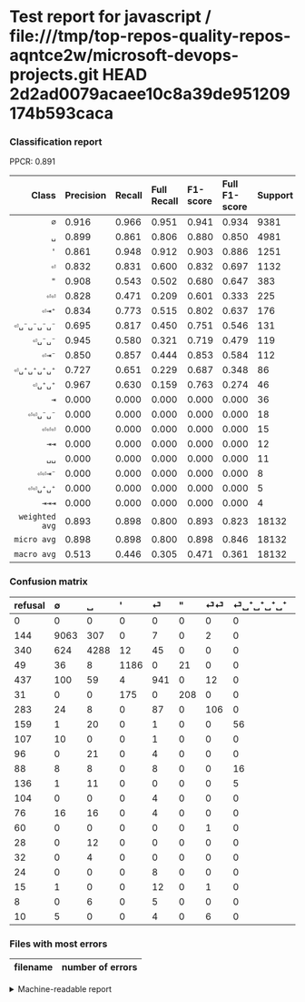# Test report for javascript / file:///tmp/top-repos-quality-repos-aqntce2w/microsoft-devops-projects.git HEAD 2d2ad0079acaee10c8a39de951209174b593caca

### Classification report

PPCR: 0.891

| Class | Precision | Recall | Full Recall | F1-score | Full F1-score | Support | Full Support | PPCR |
|------:|:----------|:-------|:------------|:---------|:---------|:--------|:-------------|:-----|
| `∅` | 0.916| 0.966| 0.951| 0.941| 0.934| 9381| 9525| 0.985 |
| `␣` | 0.899| 0.861| 0.806| 0.880| 0.850| 4981| 5321| 0.936 |
| `'` | 0.861| 0.948| 0.912| 0.903| 0.886| 1251| 1300| 0.962 |
| `⏎` | 0.832| 0.831| 0.600| 0.832| 0.697| 1132| 1569| 0.721 |
| `"` | 0.908| 0.543| 0.502| 0.680| 0.647| 383| 414| 0.925 |
| `⏎⏎` | 0.828| 0.471| 0.209| 0.601| 0.333| 225| 508| 0.443 |
| `⏎⇥⁺` | 0.834| 0.773| 0.515| 0.802| 0.637| 176| 264| 0.667 |
| `⏎␣⁻␣⁻␣⁻␣⁻` | 0.695| 0.817| 0.450| 0.751| 0.546| 131| 238| 0.550 |
| `⏎␣⁻␣⁻` | 0.945| 0.580| 0.321| 0.719| 0.479| 119| 215| 0.553 |
| `⏎⇥⁻` | 0.850| 0.857| 0.444| 0.853| 0.584| 112| 216| 0.519 |
| `⏎␣⁺␣⁺␣⁺␣⁺` | 0.727| 0.651| 0.229| 0.687| 0.348| 86| 245| 0.351 |
| `⏎␣⁺␣⁺` | 0.967| 0.630| 0.159| 0.763| 0.274| 46| 182| 0.253 |
| `⇥` | 0.000| 0.000| 0.000| 0.000| 0.000| 36| 112| 0.321 |
| `⏎⏎␣⁻␣⁻` | 0.000| 0.000| 0.000| 0.000| 0.000| 18| 33| 0.545 |
| `⏎⏎⏎` | 0.000| 0.000| 0.000| 0.000| 0.000| 15| 25| 0.600 |
| `⇥⇥` | 0.000| 0.000| 0.000| 0.000| 0.000| 12| 40| 0.300 |
| `␣␣` | 0.000| 0.000| 0.000| 0.000| 0.000| 11| 19| 0.579 |
| `⏎⏎⇥⁻` | 0.000| 0.000| 0.000| 0.000| 0.000| 8| 32| 0.250 |
| `⏎⏎␣⁺␣⁺` | 0.000| 0.000| 0.000| 0.000| 0.000| 5| 65| 0.077 |
| `⇥⇥⇥` | 0.000| 0.000| 0.000| 0.000| 0.000| 4| 36| 0.111 |
| `weighted avg` | 0.893| 0.898| 0.800| 0.893| 0.823| 18132| 20359| 0.891 |
| `micro avg` | 0.898| 0.898| 0.800| 0.898| 0.846| 18132| 20359| 0.891 |
| `macro avg` | 0.513| 0.446| 0.305| 0.471| 0.361| 18132| 20359| 0.891 |

### Confusion matrix

|refusal|  ∅| ␣| '| ⏎| "| ⏎⏎| ⏎␣⁺␣⁺␣⁺␣⁺| ⏎␣⁻␣⁻␣⁻␣⁻| ⏎␣⁻␣⁻| ⏎⇥⁺| ⏎␣⁺␣⁺| ⏎⇥⁻| ⇥| ⏎⏎␣⁺␣⁺| ⇥⇥| ⇥⇥⇥| ⏎⏎⇥⁻| ⏎⏎␣⁻␣⁻| ␣␣| ⏎⏎⏎| 
|:---|:---|:---|:---|:---|:---|:---|:---|:---|:---|:---|:---|:---|:---|:---|:---|:---|:---|:---|:---|:---|
|0 |0 |0 |0 |0 |0 |0 |0 |0 |0 |0 |0 |0 |0 |0 |0 |0 |0 |0 |0 |0 |
|144 |9063 |307 |0 |7 |0 |2 |0 |2 |0 |0 |0 |0 |0 |0 |0 |0 |0 |0 |0 |0 |
|340 |624 |4288 |12 |45 |0 |0 |0 |0 |0 |12 |0 |0 |0 |0 |0 |0 |0 |0 |0 |0 |
|49 |36 |8 |1186 |0 |21 |0 |0 |0 |0 |0 |0 |0 |0 |0 |0 |0 |0 |0 |0 |0 |
|437 |100 |59 |4 |941 |0 |12 |0 |4 |0 |4 |0 |8 |0 |0 |0 |0 |0 |0 |0 |0 |
|31 |0 |0 |175 |0 |208 |0 |0 |0 |0 |0 |0 |0 |0 |0 |0 |0 |0 |0 |0 |0 |
|283 |24 |8 |0 |87 |0 |106 |0 |0 |0 |0 |0 |0 |0 |0 |0 |0 |0 |0 |0 |0 |
|159 |1 |20 |0 |1 |0 |0 |56 |0 |0 |7 |1 |0 |0 |0 |0 |0 |0 |0 |0 |0 |
|107 |10 |0 |0 |1 |0 |0 |0 |107 |4 |0 |0 |9 |0 |0 |0 |0 |0 |0 |0 |0 |
|96 |0 |21 |0 |4 |0 |0 |0 |25 |69 |0 |0 |0 |0 |0 |0 |0 |0 |0 |0 |0 |
|88 |8 |8 |0 |8 |0 |0 |16 |0 |0 |136 |0 |0 |0 |0 |0 |0 |0 |0 |0 |0 |
|136 |1 |11 |0 |0 |0 |0 |5 |0 |0 |0 |29 |0 |0 |0 |0 |0 |0 |0 |0 |0 |
|104 |0 |0 |0 |4 |0 |0 |0 |12 |0 |0 |0 |96 |0 |0 |0 |0 |0 |0 |0 |0 |
|76 |16 |16 |0 |4 |0 |0 |0 |0 |0 |0 |0 |0 |0 |0 |0 |0 |0 |0 |0 |0 |
|60 |0 |0 |0 |0 |0 |1 |0 |0 |0 |4 |0 |0 |0 |0 |0 |0 |0 |0 |0 |0 |
|28 |0 |12 |0 |0 |0 |0 |0 |0 |0 |0 |0 |0 |0 |0 |0 |0 |0 |0 |0 |0 |
|32 |0 |4 |0 |0 |0 |0 |0 |0 |0 |0 |0 |0 |0 |0 |0 |0 |0 |0 |0 |0 |
|24 |0 |0 |0 |8 |0 |0 |0 |0 |0 |0 |0 |0 |0 |0 |0 |0 |0 |0 |0 |0 |
|15 |1 |0 |0 |12 |0 |1 |0 |4 |0 |0 |0 |0 |0 |0 |0 |0 |0 |0 |0 |0 |
|8 |0 |6 |0 |5 |0 |0 |0 |0 |0 |0 |0 |0 |0 |0 |0 |0 |0 |0 |0 |0 |
|10 |5 |0 |0 |4 |0 |6 |0 |0 |0 |0 |0 |0 |0 |0 |0 |0 |0 |0 |0 |0 |

### Files with most errors

| filename | number of errors|
|:----:|:-----|

<details>
    <summary>Machine-readable report</summary>
```json
{
  "cl_report": {"\"": {"f1-score": 0.6797385620915034, "precision": 0.9082969432314411, "recall": 0.5430809399477807, "support": 383}, "\u0027": {"f1-score": 0.9025875190258752, "precision": 0.8612926652142339, "recall": 0.9480415667466027, "support": 1251}, "macro avg": {"f1-score": 0.47052200065847016, "precision": 0.5131693404026768, "recall": 0.44642861187937566, "support": 18132}, "micro avg": {"f1-score": 0.8981358923450253, "precision": 0.8981358923450253, "recall": 0.8981358923450253, "support": 18132}, "weighted avg": {"f1-score": 0.8927127389998284, "precision": 0.8925111376255376, "recall": 0.8981358923450253, "support": 18132}, "\u21e5": {"f1-score": 0.0, "precision": 0.0, "recall": 0.0, "support": 36}, "\u21e5\u21e5": {"f1-score": 0.0, "precision": 0.0, "recall": 0.0, "support": 12}, "\u21e5\u21e5\u21e5": {"f1-score": 0.0, "precision": 0.0, "recall": 0.0, "support": 4}, "\u2205": {"f1-score": 0.9406331084587443, "precision": 0.9164728486196785, "recall": 0.9661016949152542, "support": 9381}, "\u23ce": {"f1-score": 0.831639416703491, "precision": 0.8320070733863837, "recall": 0.8312720848056537, "support": 1132}, "\u23ce\u21e5\u207a": {"f1-score": 0.8023598820058997, "precision": 0.8343558282208589, "recall": 0.7727272727272727, "support": 176}, "\u23ce\u21e5\u207b": {"f1-score": 0.8533333333333332, "precision": 0.8495575221238938, "recall": 0.8571428571428571, "support": 112}, "\u23ce\u23ce": {"f1-score": 0.6005665722379604, "precision": 0.828125, "recall": 0.4711111111111111, "support": 225}, "\u23ce\u23ce\u21e5\u207b": {"f1-score": 0.0, "precision": 0.0, "recall": 0.0, "support": 8}, "\u23ce\u23ce\u23ce": {"f1-score": 0.0, "precision": 0.0, "recall": 0.0, "support": 15}, "\u23ce\u23ce\u2423\u207a\u2423\u207a": {"f1-score": 0.0, "precision": 0.0, "recall": 0.0, "support": 5}, "\u23ce\u23ce\u2423\u207b\u2423\u207b": {"f1-score": 0.0, "precision": 0.0, "recall": 0.0, "support": 18}, "\u23ce\u2423\u207a\u2423\u207a": {"f1-score": 0.763157894736842, "precision": 0.9666666666666667, "recall": 0.6304347826086957, "support": 46}, "\u23ce\u2423\u207a\u2423\u207a\u2423\u207a\u2423\u207a": {"f1-score": 0.6871165644171779, "precision": 0.7272727272727273, "recall": 0.6511627906976745, "support": 86}, "\u23ce\u2423\u207b\u2423\u207b": {"f1-score": 0.7187500000000001, "precision": 0.9452054794520548, "recall": 0.5798319327731093, "support": 119}, "\u23ce\u2423\u207b\u2423\u207b\u2423\u207b\u2423\u207b": {"f1-score": 0.750877192982456, "precision": 0.6948051948051948, "recall": 0.816793893129771, "support": 131}, "\u2423": {"f1-score": 0.8796799671761206, "precision": 0.8993288590604027, "recall": 0.8608713109817305, "support": 4981}, "\u2423\u2423": {"f1-score": 0.0, "precision": 0.0, "recall": 0.0, "support": 11}},
  "cl_report_full": {"\"": {"f1-score": 0.6469673405909798, "precision": 0.9082969432314411, "recall": 0.5024154589371981, "support": 414}, "\u0027": {"f1-score": 0.886066492342174, "precision": 0.8612926652142339, "recall": 0.9123076923076923, "support": 1300}, "macro avg": {"f1-score": 0.36070900068441947, "precision": 0.5131693404026768, "recall": 0.30492536817941157, "support": 20359}, "micro avg": {"f1-score": 0.8461718323763997, "precision": 0.8981358923450253, "recall": 0.7998919396826956, "support": 20359}, "weighted avg": {"f1-score": 0.8232726125735242, "precision": 0.8774019877681833, "recall": 0.7998919396826956, "support": 20359}, "\u21e5": {"f1-score": 0.0, "precision": 0.0, "recall": 0.0, "support": 112}, "\u21e5\u21e5": {"f1-score": 0.0, "precision": 0.0, "recall": 0.0, "support": 40}, "\u21e5\u21e5\u21e5": {"f1-score": 0.0, "precision": 0.0, "recall": 0.0, "support": 36}, "\u2205": {"f1-score": 0.9336561244462759, "precision": 0.9164728486196785, "recall": 0.951496062992126, "support": 9525}, "\u23ce": {"f1-score": 0.697037037037037, "precision": 0.8320070733863837, "recall": 0.5997450605481198, "support": 1569}, "\u23ce\u21e5\u207a": {"f1-score": 0.6370023419203746, "precision": 0.8343558282208589, "recall": 0.5151515151515151, "support": 264}, "\u23ce\u21e5\u207b": {"f1-score": 0.5835866261398176, "precision": 0.8495575221238938, "recall": 0.4444444444444444, "support": 216}, "\u23ce\u23ce": {"f1-score": 0.33333333333333326, "precision": 0.828125, "recall": 0.20866141732283464, "support": 508}, "\u23ce\u23ce\u21e5\u207b": {"f1-score": 0.0, "precision": 0.0, "recall": 0.0, "support": 32}, "\u23ce\u23ce\u23ce": {"f1-score": 0.0, "precision": 0.0, "recall": 0.0, "support": 25}, "\u23ce\u23ce\u2423\u207a\u2423\u207a": {"f1-score": 0.0, "precision": 0.0, "recall": 0.0, "support": 65}, "\u23ce\u23ce\u2423\u207b\u2423\u207b": {"f1-score": 0.0, "precision": 0.0, "recall": 0.0, "support": 33}, "\u23ce\u2423\u207a\u2423\u207a": {"f1-score": 0.2735849056603773, "precision": 0.9666666666666667, "recall": 0.15934065934065933, "support": 182}, "\u23ce\u2423\u207a\u2423\u207a\u2423\u207a\u2423\u207a": {"f1-score": 0.34782608695652173, "precision": 0.7272727272727273, "recall": 0.22857142857142856, "support": 245}, "\u23ce\u2423\u207b\u2423\u207b": {"f1-score": 0.47916666666666663, "precision": 0.9452054794520548, "recall": 0.3209302325581395, "support": 215}, "\u23ce\u2423\u207b\u2423\u207b\u2423\u207b\u2423\u207b": {"f1-score": 0.5459183673469388, "precision": 0.6948051948051948, "recall": 0.4495798319327731, "support": 238}, "\u2423": {"f1-score": 0.8500346912478937, "precision": 0.8993288590604027, "recall": 0.8058635594813005, "support": 5321}, "\u2423\u2423": {"f1-score": 0.0, "precision": 0.0, "recall": 0.0, "support": 19}},
  "ppcr": 0.8906134878923326
}
```
</details>

